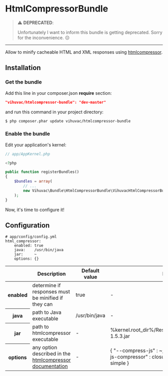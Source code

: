 HtmlCompressorBundle
====================

> :warning: **DEPRECATED**:
> 
> Unfortunately I want to inform this bundle is getting deprecated. Sorry for the inconvenience. :pensive:

---

Allow to minify cacheable HTML and XML responses using [htmlcompressor](https://code.google.com/p/htmlcompressor/).

## Installation

### Get the bundle

Add this line in your composer.json **require** section:

``` json
"vihuvac/htmlcompressor-bundle": "dev-master"
```

and run this command in your project directory:

``` bash
$ php composer.phar update vihuvac/htmlcompressor-bundle
```

### Enable the bundle

Edit your application's kernel:

``` php
// app/AppKernel.php

<?php

public function registerBundles()
{
    $bundles = array(
        // ...
        new Vihuvac\Bundle\HtmlCompressorBundle\VihuvacHtmlCompressorBundle(),
    );
}
```

Now, it's time to configure it!

## Configuration

```
# app/config/config.yml
html_compressor:
    enabled: true
    java:    /usr/bin/java
    jar:     ~
    options: {}
```

<table>
    <thead>
        <tr>
            <th></th>
            <th>Description</th>
            <th>Default value</th>
            <th>Exemple</th>
        </tr>
    </thead>
    <tbody>
        <tr>
            <th>enabled</th>
            <td>determine if responses must be minified if they can</td>
            <td>true</td>
            <td>-</td>
        </tr>
        <tr>
            <th>java</th>
            <td>path to Java executable</td>
            <td>/usr/bin/java</td>
            <td>-</td>
        </tr>
        <tr>
            <th>jar</th>
            <td>path to htmlcompressor executable</td>
            <td>-</td>
            <td>%kernel.root_dir%/Resources/java/htmlcompressor-1.5.3.jar</td>
        </tr>
        <tr>
            <th>options</th>
            <td>any option described in the <a href="https://code.google.com/p/htmlcompressor/wiki/Documentation#Compressing_HTML_and_XML_files_from_a_command_line">htmlcompressor documentation</a></td>
            <td>-</td>
            <td>{ "--compress-js" : ~, "--compress-css" : ~, "--js-compressor" : closure, "--closure-opt-level" : simple }</td>
        </tr>
    </tbody>
</table>
